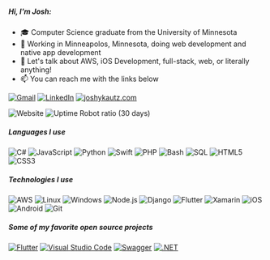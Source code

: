 ##### Hi, I'm Josh:

-   :mortar_board: Computer Science graduate from the University of Minnesota
-   :money_with_wings: Working in Minneapolos, Minnesota, doing web development and native app development
-   :speech_balloon: Let's talk about AWS, iOS Development, full-stack, web, or literally anything!
-   :mailbox: You can reach me with the links below

[![Gmail](https://img.shields.io/badge/-GMAIL-D14836?style=for-the-badge&logo=gmail&logoColor=white)](mailto:kautz035@umn.edu)
[![LinkedIn](https://img.shields.io/badge/-LINKEDIN-0077B5?style=for-the-badge&logo=linkedin&logoColor=white)](https://www.linkedin.com/in/joshykautz/)
[![joshykautz.com](https://img.shields.io/badge/-JOSHYKAUTZ.COM-000000?style=for-the-badge&logo=html5&logoColor=white)](http://www.joshykautz.com/)

![Website](https://img.shields.io/website?url=http%3A%2F%2Fjoshykautz.com)
![Uptime Robot ratio (30 days)](https://img.shields.io/uptimerobot/ratio/m785633105-d41787b690c86b54a538344e)

##### Languages I use

![C#](https://img.shields.io/badge/-C%23-000000?style=flat&logo=c-sharp)
![JavaScript](https://img.shields.io/badge/-JavaScript-000000?style=flat&logo=javascript)
![Python](https://img.shields.io/badge/-Python-000000?style=flat&logo=python)
![Swift](https://img.shields.io/badge/-Swift-000000?style=flat&logo=swift)
![PHP](https://img.shields.io/badge/-PHP-000000?style=flat&logo=php)
![Bash](https://img.shields.io/badge/-Bash-000000?style=flat&logo=gnu-bash)
![SQL](https://img.shields.io/badge/-SQL-000000?style=flat&logo=postgresql)
![HTML5](https://img.shields.io/badge/-HTML5-000000?style=flat&logo=html5)
![CSS3](https://img.shields.io/badge/-CSS3-000000?style=flat&logo=css3)


##### Technologies I use

![AWS](https://img.shields.io/badge/-AWS-333333?style=flat&logo=amazon-aws)
![Linux](https://img.shields.io/badge/-Linux-333333?style=flat&logo=linux)
![Windows](https://img.shields.io/badge/-Windows-333333?style=flat&logo=windows)
![Node.js](https://img.shields.io/badge/-Node.js-333333?style=flat&logo=node.js)
![Django](https://img.shields.io/badge/-Django-333333?style=flat&logo=django)
![Flutter](https://img.shields.io/badge/-Flutter-333333?style=flat&logo=Flutter)
![Xamarin](https://img.shields.io/badge/-Xamarin-333333?style=flat&logo=Xamarin)
![iOS](https://img.shields.io/badge/-iOS-333333?style=flat&logo=ios)
![Android](https://img.shields.io/badge/-Android-333333?style=flat&logo=android)
![Git](https://img.shields.io/badge/-Git-333333?style=flat&logo=git)

##### Some of my favorite open source projects

[![Flutter](https://img.shields.io/badge/-Flutter-666666?style=flat&logo=flutter)](https://github.com/flutter/flutter)
[![Visual Studio Code](https://img.shields.io/badge/-Visual%20Studio%20Code-666666?style=flat&logo=visual-studio-code)](https://github.com/microsoft/vscode)
[![Swagger](https://img.shields.io/badge/-Swagger-666666?style=flat&logo=swagger)](https://github.com/swagger-api/swagger-ui)
[![.NET](https://img.shields.io/badge/-.NET-666666?style=flat&logo=.net)](https://github.com/dotnet/core)

<!--
**joshykautz/joshykautz** is a ✨ _special_ ✨ repository because its `README.md` (this file) appears on your GitHub profile.

Here are some ideas to get you started:

- 🔭 I’m currently working on ...
- 🌱 I’m currently learning ...
- 👯 I’m looking to collaborate on ...
- 🤔 I’m looking for help with ...
- 💬 Ask me about ...
- 📫 How to reach me: ...
- 😄 Pronouns: ...
- ⚡ Fun fact: ...
-->

